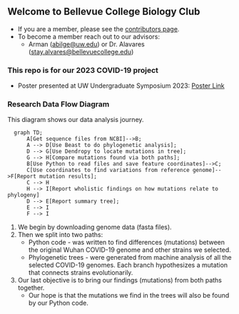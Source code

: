 ## Welcome to Bellevue College Biology Club

- If you are a member, please see the [contributors page](contributors.md).
- To become a member reach out to our advisors:
  - Arman (abilge@uw.edu) or Dr. Alavares (stay.alvares@bellevuecollege.edu)

### This repo is for our 2023 COVID-19 project

- Poster presented at UW Undergraduate Symposium 2023: [Poster Link](https://zenodo.org/record/7948703)

### Research Data Flow Diagram
This diagram shows our data analysis journey. 

```mermaid
  graph TD;
      A[Get sequence files from NCBI]-->B;
      A --> D[Use Beast to do phylogenetic analysis];
      D --> G[Use Dendropy to locate mutations in tree];
      G --> H[Compare mutations found via both paths];
      B[Use Python to read files and save feature coordinates]-->C;
      C[Use coordinates to find variations from reference genome]-->F[Report mutation results];
      C --> H
      H --> I[Report wholistic findings on how mutations relate to phylogeny]
      D --> E[Report summary tree];
      E --> I
      F --> I
```

1. We begin by downloading genome data (fasta files).
1. Then we split into two paths:
   - Python code - was written to find differences (mutations) between the original Wuhan COVID-19 genome and other strains we selected.
   - Phylogenetic trees - were generated from machine analysis of all the selected COVID-19 genomes. Each branch hypothesizes a mutation that connects strains evolutionarily.
1. Our last objective is to bring our findings (mutations) from both paths together.
   - Our hope is that the mutations we find in the trees will also be found by our Python code.
